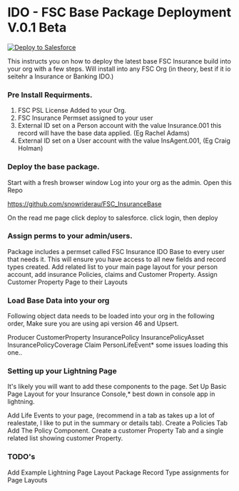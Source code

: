 # IDO - FSC Base Package Deployment V.0.1 Beta 

<a href="https://githubsfdeploy.herokuapp.com?owner=snowriderau&repo=FSC_InsuranceBase&ref=master">
  <img alt="Deploy to Salesforce"
       src="https://raw.githubusercontent.com/afawcett/githubsfdeploy/master/deploy.png">
</a>

This instructs you on how to deploy the latest base FSC Insurance build into your org with a few steps. Will install into any FSC Org (in theory, best if it io seitehr a Insurance or Banking IDO.)

<H3>Pre Install Requirments.</H3>

1. FSC PSL License Added to your Org. 
2. FSC Insurance Permset assigned to your user
3. External ID set on a Person account with the value Insurance.001 this record will have the base data applied. (Eg Rachel Adams)
4. External ID set on a User account with the value InsAgent.001, (Eg Craig Holman)

<H3>Deploy the base package.</H3>

Start with a fresh browser window
Log into your org as the admin.
Open this Repo 

https://github.com/snowriderau/FSC_InsuranceBase

On the read me page click deploy to salesforce. click login, then deploy 

<H3>Assign perms to your admin/users.</H3> 

Package includes a permset called  FSC Insurance IDO Base to every user that needs it. 
This will ensure you have access to all new fields and record types created. 
Add related list to your main page layout for your person account, add insurance Policies, claims and Customer Property.
Assign Customer Property Page to their Layouts

<H3>Load Base Data into your org</H3>

Following object data needs to be loaded into your org in the following order, Make sure you are using api version 46 and Upsert.

Producer 
CustomerProperty
InsurancePolicy
InsurancePolicyAsset
InsurancePolicyCoverage
Claim
PersonLifeEvent* some issues loading this one.. 


<H3>Setting up your Lightning Page</H3>

It's likely you will want to add these components to the page. 
Set Up Basic Page Layout for your Insurance Console,* best down in console app in lightning.

Add Life Events to your page, (recommend in a tab as takes up a lot of realestate, I like to put in the summary or details tab).
Create a Policies Tab
Add The Policy Component.
Create a customer Property Tab and a single related list showing customer Property.

<H3>TODO's</H3>

Add Example Lightning Page Layout
Package Record Type assignments for Page Layouts



